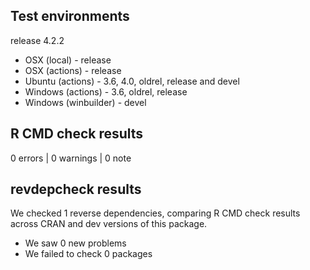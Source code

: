 ## Test environments

release 4.2.2

* OSX (local) - release
* OSX (actions) - release
* Ubuntu (actions) - 3.6, 4.0, oldrel, release and devel
* Windows (actions) - 3.6, oldrel, release
* Windows (winbuilder) - devel

## R CMD check results

0 errors | 0 warnings | 0 note

## revdepcheck results

We checked 1 reverse dependencies, comparing R CMD check results across CRAN and dev versions of this package.

 * We saw 0 new problems
 * We failed to check 0 packages
